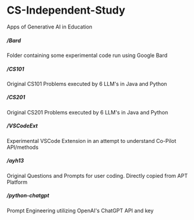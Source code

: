 # CS-Independent-Study
Apps of Generative AI in Education

##### /Bard
Folder containing some experimental code run using Google Bard

##### /CS101
Original CS101 Problems executed by 6 LLM's in Java and Python

##### /CS201
Original CS201 Problems executed by 6 LLM's in Java and Python

##### /VSCodeExt
Experimental VSCode Extension in an attempt to understand Co-Pilot API/methods

##### /ayh13
Original Questions and Prompts for user coding. Directly copied from APT Platform

##### /python-chatgpt
Prompt Engineering utilizing OpenAI's ChatGPT API and key
